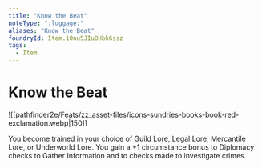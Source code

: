 ```yaml
---
title: "Know the Beat"
noteType: ":luggage:"
aliases: "Know the Beat"
foundryId: Item.1Onu5JIuOHbk6ssz
tags:
  - Item
---
```


# Know the Beat
![[pathfinder2e/Feats/zz_asset-files/icons-sundries-books-book-red-exclamation.webp|150]]

You become trained in your choice of Guild Lore, Legal Lore, Mercantile Lore, or Underworld Lore. You gain a +1 circumstance bonus to Diplomacy checks to Gather Information and to checks made to investigate crimes.
